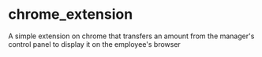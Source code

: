 # chrome_extension
A simple extension on chrome that transfers an amount from the manager's control panel to display it on the employee's browser
